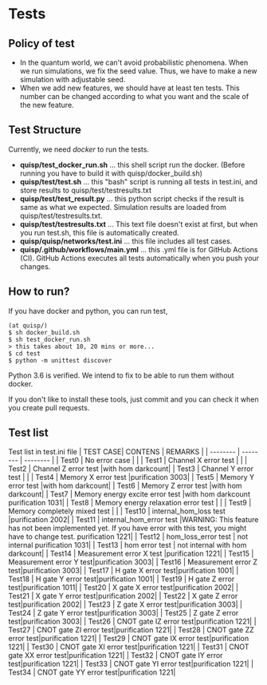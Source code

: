 # Tests

## Policy of test
- In the quantum world, we can't avoid probabilistic phenomena. When we run simulations, we fix the seed value. Thus, we have to make a new simulation with adjustable seed.
- When we add new features, we should have at least ten tests. This number can be changed according to what you want and the scale of the new feature.

## Test Structure

Currently, we need *docker* to run the tests.

- **quisp/test_docker_run.sh** ... this shell script run the docker. (Before running you have to build it with quisp/docker_build.sh)
- **quisp/test/test.sh** ... this "bash" script is running all tests in test.ini, and store results to quisp/test/testresults.txt
- **quisp/test/test_result.py** ... this python script checks if the result is same as what we expected. Simulation results are loaded from quisp/test/testresults.txt.
- **quisp/test/testresults.txt** ... This text file doesn't exist at first, but when you run test.sh, this file is automatically created.
- **quisp/quisp/networks/test.ini** ... this file includes all test cases.
- **quisp/.github/workflows/main.yml** ... this .yml file is for GitHub Actions (CI). GitHub Actions executes all tests automatically when you push your changes.

## How to run?

If you have docker and python, you can run test,

```shell=sh
(at quisp/)
$ sh docker_build.sh
$ sh test_docker_run.sh
> this takes about 10, 20 mins or more...
$ cd test
$ python -m unittest discover
```

Python 3.6 is verified.
We intend to fix to be able to run them without docker.

If you don't like to install these tools, just commit and you can check it when you create pull requests.

## Test list
Test list in test.ini file
| TEST CASE| CONTENS | REMARKS |
| -------- | -------- | -------- |
| Test0     | No error case     |      |
| Test1     | Channel X error test     |      |
| Test2     | Channel Z error test     |with hom darkcount|
| Test3     | Channel Y error test     |      |
| Test4     | Memory X error test     |purification 3003|
| Test5     | Memory Y error test     |with hom darkcount|
| Test6     | Memory Z error test     |with hom darkcount|
| Test7     | Memory energy excite error test |with hom darkcount purification 1031|
| Test8     | Memory energy relaxation error test      |      |
| Test9     | Memory completely mixed test      |      |
| Test10     | internal_hom_loss test     |purification 2002|
| Test11     | internal_hom_error test     |WARNING: This feature has not been implemented yet. If you have error with this test, you might have to change test. purification 1221|
| Test12     | hom_loss_error test     | not internal  purification 1031|
| Test13     | hom error test     |  not internal  with hom darkcount|
| Test14     | Measurement error X test     |purification 1221|
| Test15     | Measurement error Y test|purification 3003|
| Test16     | Measurement error Z test|purification 3003|
| Test17     | H gate X error test|purification 1001|
| Test18     | H gate Y error test|purification 1001|
| Test19     | H gate Z error test|purification 1011|
| Test20     | X gate X error test|purification 2002|
| Test21     | X gate Y error test|purification 2002|
| Test22     | X gate Z error test|purification 2002|
| Test23     | Z gate X error test|purification 3003|
| Test24     | Z gate Y error test|purification 3003|
| Test25     | Z gate Z error test|purification 3003|
| Test26     | CNOT gate IZ error test|purification 1221|
| Test27     | CNOT gate ZI error test|purification 1221|
| Test28     | CNOT gate ZZ error test|purification 1221|
| Test29     | CNOT gate IX error test|purification 1221|
| Test30     | CNOT gate XI error test|purification 1221|
| Test31     | CNOT gate XX error test|purification 1221|
| Test32     | CNOT gate IY error test|purification 1221|
| Test33     | CNOT gate YI error test|purification 1221|
| Test34     | CNOT gate YY error test|purification 1221|

